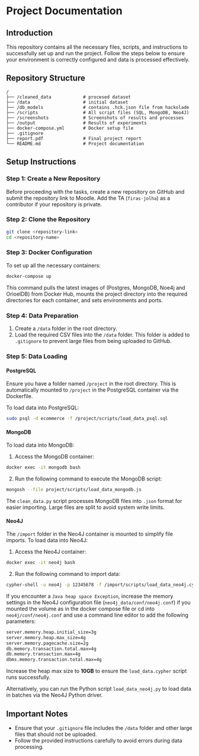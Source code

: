 # Project Documentation

## Introduction
This repository contains all the necessary files, scripts, and instructions to successfully set up and run the project. Follow the steps below to ensure your environment is correctly configured and data is processed effectively.

## Repository Structure
```
/
├── /cleaned_data            # procesed dataset
├── /data                    # initial dataset 
├── /db_models               # contains .hck.json file from hackolade
├── /scripts                 # All script files (SQL, MongoDB, Neo4J)
├── /screenshots             # Screenshots of results and processes
├── /output                  # Results of experiments
├── docker-compose.yml       # Docker setup file
├── .gitignore
├── report.pdf               # Final project report
└── README.md                # Project documentation
```

## Setup Instructions

### Step 1: Create a New Repository
Before proceeding with the tasks, create a new repository on GitHub and submit the repository link to Moodle. Add the TA (`firas-jolha`) as a contributor if your repository is private.

### Step 2: Clone the Repository
```bash
git clone <repository-link>
cd <repository-name>
```

### Step 3: Docker Configuration
To set up all the necessary containers:
```bash
docker-compose up
```
This command pulls the latest images of (Postgres, MongoDB, Noe4j and OrioelDB) from Docker Hub, mounts the project directory into the required directories for each container, and sets environments and ports.

### Step 4: Data Preparation
1. Create a `/data` folder in the root directory.
2. Load the required CSV files into the `/data` folder. This folder is added to `.gitignore` to prevent large files from being uploaded to GitHub.

### Step 5: Data Loading
#### PostgreSQL
Ensure you have a folder named `/project` in the root directory. This is automatically mounted to `/project` in the PostgreSQL container via the Dockerfile.

To load data into PostgreSQL:
```bash
sudo psql -d ecommerce -f /project/scripts/load_data_psql.sql
```

#### MongoDB
To load data into MongoDB:
1. Access the MongoDB container:
```bash
docker exec -it mongodb bash
```
2. Run the following command to execute the MongoDB script:
```bash
mongosh --file project/scripts/load_data_mongodb.js
```

The `clean_data.py` script processes MongoDB files into `.json` format for easier importing. Large files are split to avoid system write limits.

#### Neo4J
The `/import` folder in the Neo4J container is mounted to simplify file imports. To load data into Neo4J:
1. Access the Neo4J container:
```bash
docker exec -it neo4j bash
```
2. Run the following command to import data:
```bash
cypher-shell -u neo4j -p 12345678 -f /import/scripts/load_data_neo4j.cypher
```

If you encounter a `Java heap space Exception`, increase the memory settings in the Neo4J configuration file (`neo4j_data/conf/neo4j.conf`) if you mounted the volume as in the docker compose file or cd into `neo4j/conf/neo4j.conf` and use a command line editor to add the following parameters:
```bash
server.memory.heap.initial_size=3g
server.memory.heap.max_size=4g
server.memory.pagecache.size=2g
db.memory.transaction.total.max=4g
db.memory.transaction.max=4g
dbms.memory.transaction.total.max=4g
```

Increase the heap max size to **10GB** to ensure the `load_data.cypher` script runs successfully.

Alternatively, you can run the Python script `load_data_neo4j.py` to load data in batches via the Neo4J Python driver.

## Important Notes
- Ensure that your `.gitignore` file includes the `/data` folder and other large files that should not be uploaded.
- Follow the provided instructions carefully to avoid errors during data processing.


